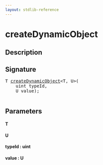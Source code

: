 ```yaml
---
layout: stdlib-reference
---
```


# createDynamicObject

## Description





## Signature 

<pre>
<span class="code_type">T</span> <a href="/stdlib-reference/global-decls/createDynamicObject">createDynamicObject</a>&lt;<span class="code_type">T</span>, U&gt;(
    <span class="code_keyword">uint</span> <span class='code_param'>typeId</span>,
    U <span class='code_param'>value</span>);

</pre>

## Parameters

#### T
#### U
#### typeId  : uint
#### value  : U

